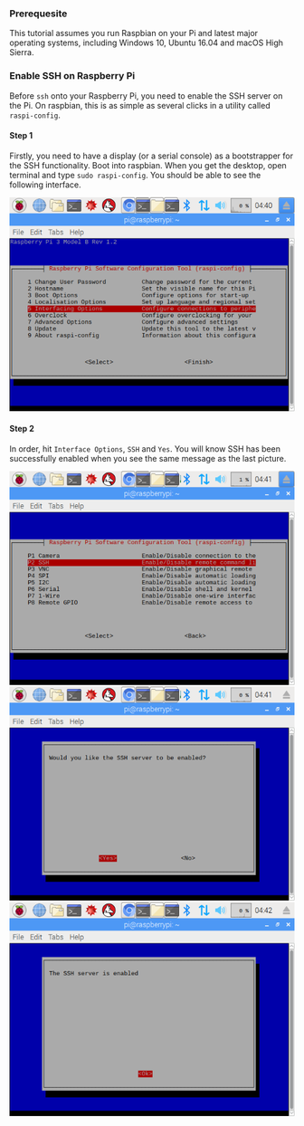 ### Prerequesite
This tutorial assumes you run Raspbian on your Pi and latest major operating systems, including Windows 10, Ubuntu 16.04 and macOS High Sierra.

### Enable SSH on Raspberry Pi
Before `ssh` onto your Raspberry Pi, you need to enable the SSH server on the Pi. On raspbian, this is as simple as several clicks in a utility called `raspi-config`.

#### Step 1
Firstly, you need to have a display (or a serial console) as a bootstrapper for the SSH functionality. Boot into raspbian. When you get the desktop, open terminal and type `sudo raspi-config`. You should be able to see the following interface.

![SSH Picture 1](https://github.com/Klamath233/ecexxx/raw/master/docs/pics/ssh_1.png)

#### Step 2
In order, hit `Interface Options`, `SSH` and `Yes`. You will know SSH has been successfully enabled when you see the same message as the last picture.

![SSH Picture 2](https://github.com/Klamath233/ecexxx/raw/master/docs/pics/ssh_2.png)
![SSH Picture 3](https://github.com/Klamath233/ecexxx/raw/master/docs/pics/ssh_3.png)
![SSH Picture 4](https://github.com/Klamath233/ecexxx/raw/master/docs/pics/ssh_4.png)

